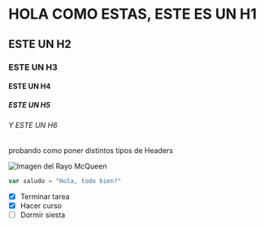 # HOLA COMO ESTAS, ESTE ES UN H1
## ESTE UN H2
### ESTE UN H3
#### ESTE UN H4
##### ESTE UN H5
###### Y ESTE UN H6

probando como poner distintos tipos de Headers

![Imagen del Rayo McQueen](https://lumiere-a.akamaihd.net/v1/images/cars80-1200x801_7b6d9330.jpeg?region=0,93,1200,676&width=960)


``` javascript
var saludo = "Hola, todo bien?"
```

- [x] Terminar tarea
- [x] Hacer curso
- [ ] Dormir siesta
